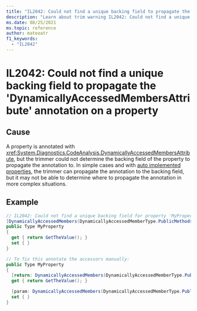 ```yaml
---
title: "IL2042: Could not find a unique backing field to propagate the 'DynamicallyAccessedMembersAttribute' annotation on a property"
description: "Learn about trim warning IL2042: Could not find a unique backing field on property annotated with 'DynamicallyAccessedMembers'"
ms.date: 08/25/2021
ms.topic: reference
author: mateoatr
f1_keywords:
  - "IL2042"
---
```

# IL2042: Could not find a unique backing field to propagate the 'DynamicallyAccessedMembersAttribute' annotation on a property

## Cause

A property is annotated with <xref:System.Diagnostics.CodeAnalysis.DynamicallyAccessedMembersAttribute>,
but the trimmer could not determine the backing field of the property to propagate the annotation to. In
simple cases and with
[auto implemented properties](../../../../csharp/programming-guide/classes-and-structs/auto-implemented-properties.md),
the trimmer can propagate the annotation to the backing field, but it may not be able to determine where to
propagate the annotation in more complex situations.

## Example

```C#
// IL2042: Could not find a unique backing field for property 'MyProperty' to propagate 'DynamicallyAccessedMembersAttribute'
[DynamicallyAccessedMembers(DynamicallyAccessedMemberType.PublicMethods)]
public Type MyProperty
{
  get { return GetTheValue(); }
  set { }
}

// To fix this annotate the accessors manually:
public Type MyProperty
{
  [return: DynamicallyAccessedMembers(DynamicallyAccessedMemberType.PublicMethods)]
  get { return GetTheValue(); }

  [param: DynamicallyAccessedMembers(DynamicallyAccessedMemberType.PublicMethods)]
  set { }
}
```
